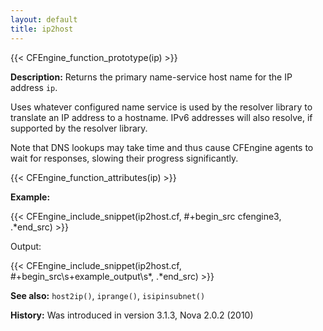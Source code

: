 ```yaml
---
layout: default
title: ip2host
---
```


{{< CFEngine_function_prototype(ip) >}}

**Description:** Returns the primary name-service host name for the IP address
`ip`.

Uses whatever configured name service is used by the resolver library to
translate an IP address to a hostname. IPv6 addresses will also resolve,
if supported by the resolver library.

Note that DNS lookups may take time and thus cause CFEngine agents to
wait for responses, slowing their progress significantly.

{{< CFEngine_function_attributes(ip) >}}

**Example:**

{{< CFEngine_include_snippet(ip2host.cf, #\+begin_src cfengine3, .*end_src) >}}

Output:

{{< CFEngine_include_snippet(ip2host.cf, #\+begin_src\s+example_output\s*, .*end_src) >}}

**See also:** `host2ip()`, `iprange()`, `isipinsubnet()`

**History:** Was introduced in version 3.1.3, Nova 2.0.2 (2010)
